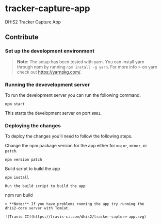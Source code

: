 # tracker-capture-app
DHIS2 Tracker Capture App

## Contribute

### Set up the development environment

> **Note:** The setup has been tested with yarn. You can install yarn through npm by running `npm install -g yarn`. For more info > on yarn check out https://yarnpkg.com/.

### Running the devevelopment server

To run the development server you can run the following command.

```
npm start
```

This starts the development server on port `8081`.

### Deploying the changes
To deploy the changes you'll need to follow the following steps.

Change the npm package version for the app either for `major`, `minor`, or `patch`.
```
npm version patch
```

Build script to build the app
```
npm install

Run the build script to build the app
```
npm run build

```
> **Note:** If you have problems running the app try running the dhis2-core server with TomCat.

![Travis CI](https://travis-ci.com/dhis2/tracker-capture-app.svg)
